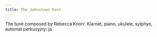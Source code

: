 ```yaml
---
title: The Johnstown Reel
---
```

The tune composed by Rebecca Knorr.
Klarnet, piano, ukulele, sylphyo, automat perkusyjny: ja
